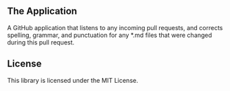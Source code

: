 
## The Application

A GitHub application that listens to any incoming pull requests, and corrects spelling, grammar, and punctuation for any *.md files that were changed during this pull request.

## License

This library is licensed under the MIT License.
